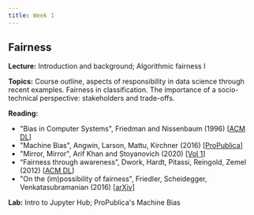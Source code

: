 ```yaml
---
title: Week 1
---
```


## Fairness

**Lecture:** Introduction and background; Algorithmic fairness I

**Topics:** Course outline, aspects of responsibility in data science through recent examples. Fairness in classification. The importance of a socio-technical perspective: stakeholders and trade-offs.

**Reading:**

*   "Bias in Computer Systems", Friedman and Nissenbaum (1996) [[ACM DL](https://dl.acm.org/citation.cfm?id=230561)]
*   "Machine Bias", Angwin, Larson, Mattu, Kirchner (2016) [[ProPublica](https://www.propublica.org/article/machine-bias-risk-assessments-in-criminal-sentencing)]
*   "Mirror, Mirror", Arif Khan and Stoyanovich (2020) [[Vol 1](https://dataresponsibly.github.io/comics/)]
*   “Fairness through awareness”, Dwork, Hardt, Pitassi, Reingold, Zemel (2012) [[ACM DL](https://dl.acm.org/citation.cfm?doid=2090236.2090255)]  
*   "On the (im)possibility of fairness", Friedler, Scheidegger, Venkatasubramanian (2016) [[arXiv](https://arxiv.org/abs/1609.07236)]  

**Lab:** Intro to Jupyter Hub; ProPublica's Machine Bias

